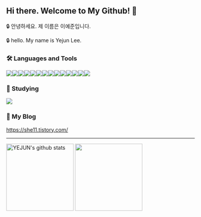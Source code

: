 ## Hi there. Welcome to My Github! 💩

<p> 🔒 안녕하세요. 제 이름은 이예준입니다. </p>

<p> 🔒 hello. My name is Yejun Lee. </p>


### 🛠️ Languages and Tools
<div style="display: flex; flex-direction: row;">
<img src="https://img.shields.io/badge/python-3670A0?style=for-the-badge&logo=python&logoColor=ffdd54" />
<img src="https://img.shields.io/badge/c-%2300599C.svg?style=for-the-badge&logo=c&logoColor=white "/>
<img src="https://img.shields.io/badge/AWS-%23FF9900.svg?style=for-the-badge&logo=amazon-aws&logoColor=white"/>
<img src="https://img.shields.io/badge/php-%23777BB4.svg?style=for-the-badge&logo=php&logoColor=white"/>
<img src="https://img.shields.io/badge/NPM-%23CB3837.svg?style=for-the-badge&logo=npm&logoColor=white"/>
<img src="https://img.shields.io/badge/git-%23F05033.svg?style=for-the-badge&logo=git&logoColor=white"/>
<img src="https://img.shields.io/badge/mysql-4479A1.svg?style=for-the-badge&logo=mysql&logoColor=white"/>
<img src="https://img.shields.io/badge/shell_script-%23121011.svg?style=for-the-badge&logo=gnu-bash&logoColor=white"/>
<img src= "https://img.shields.io/badge/Visual%20Studio%20Code-0078d7.svg?style=for-the-badge&logo=visual-studio-code&logoColor=white"/>
<img src="https://img.shields.io/badge/Notion-%23000000.svg?style=for-the-badge&logo=notion&logoColor=white"/>
<img src="https://img.shields.io/badge/docker-%230db7ed.svg?style=for-the-badge&logo=docker&logoColor=white"/>
<img src = "https://img.shields.io/badge/PowerShell-%235391FE.svg?style=for-the-badge&logo=powershell&logoColor=white" />
<img src =  "https://img.shields.io/badge/Linux-FCC624?style=for-the-badge&logo=linux&logoColor=black" />
<img src="https://img.shields.io/badge/assembly%20script-%23000000.svg?style=for-the-badge&logo=assemblyscript&logoColor=white"/>
</div>


### 📝 Studying
<div style="display: flex; flex-direction: row;">
<img src="https://img.shields.io/badge/c++-%2300599C.svg?style=for-the-badge&logo=c%2B%2B&logoColor=white" />
</div>


### 📌 My Blog
https://she11.tistory.com/

---

<a href="https://github.com/exit1100"><img align="center" style="height:180px" src="https://github-readme-stats.vercel.app/api?username=exit1100&show_icons=true&include_all_commits=true&theme=nord&hide_border=true" alt="YEJUN's github stats" /></a>
<a href="https://github.com/exit1100"><img align="center" style="height:180px" src="https://github-readme-stats.vercel.app/api/top-langs/?username=exit1100&layout=compact&theme=nord&hide_border=true" /></a>
